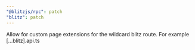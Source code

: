 ```yaml
---
"@blitzjs/rpc": patch
"blitz": patch
---
```


Allow for custom page extensions for the wildcard blitz route. For example [...blitz].api.ts
